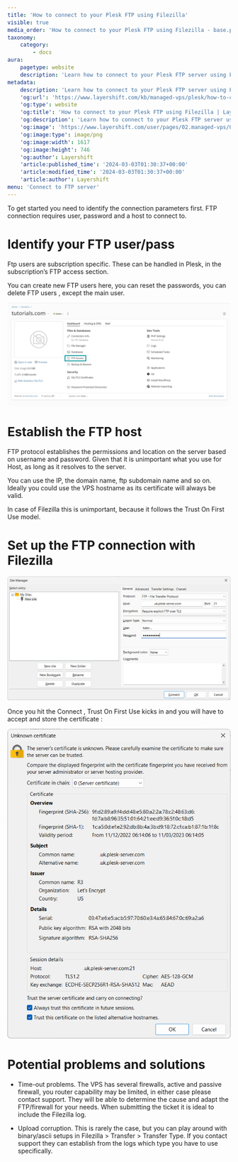 ```yaml
---
title: 'How to connect to your Plesk FTP using Filezilla'
visible: true
media_order: 'How to connect to your Plesk FTP using Filezilla - base.png,How to connect to your Plesk FTP using Filezilla - Certificate.png,How to connect to your Plesk FTP using Filezilla - Sites Manager.png,How to connect to your Plesk FTP using Filezilla - base.xcf,How to connect to your Plesk FTP using Filezilla - Certificate.xcf,How to connect to your Plesk FTP using Filezilla - Sites Manager.xcf'
taxonomy:
    category:
        - docs
aura:
    pagetype: website
    description: 'Learn how to connect to your Plesk FTP server using Filezilla FTP client.'
metadata:
    description: 'Learn how to connect to your Plesk FTP server using Filezilla FTP client.'
    'og:url': 'https://www.layershift.com/kb/managed-vps/plesk/how-to-connect-to-your-plesk-ftp-using-filezilla'
    'og:type': website
    'og:title': 'How to connect to your Plesk FTP using Filezilla | Layershift KB'
    'og:description': 'Learn how to connect to your Plesk FTP server using Filezilla FTP client.'
    'og:image': 'https://www.layershift.com/user/pages/02.managed-vps/04.plesk/how-to-connect-to-your-plesk-ftp-using-filezilla/How to connect to your Plesk FTP using Filezilla - base.png'
    'og:image:type': image/png
    'og:image:width': 1617
    'og:image:height': 746
    'og:author': Layershift
    'article:published_time': '2024-03-03T01:30:37+00:00'
    'article:modified_time': '2024-03-03T01:30:37+00:00'
    'article:author': Layershift
menu: 'Connect to FTP server'
---
```


To get started you need to identify the connection parameters first. FTP connection requires user, password and a host to connect to.

# Identify your FTP user/pass

Ftp users are subscription specific. These can be handled in Plesk, in the subscription’s  FTP access section.

You can create new FTP users here, you can reset the passwords, you can delete FTP users , except the main user.

![Plesk FTP users](How%20to%20connect%20to%20your%20Plesk%20FTP%20using%20Filezilla%20-%20base.png)

# Establish the FTP host

FTP protocol establishes the permissions and location on the server based on username and password. Given that it is unimportant what you use for Host, as long as it resolves to the server.

You can use the IP, the domain name, ftp subdomain name and so on. Ideally you could use the VPS hostname as its certificate will always be valid.

In case of Filezilla this is unimportant, because it follows the Trust On First Use model.

# Set up the FTP connection with Filezilla
![Filezilla Sites Manager](How%20to%20connect%20to%20your%20Plesk%20FTP%20using%20Filezilla%20-%20Sites%20Manager.png)

Once you hit the Connect ,  Trust On First Use kicks in and you will have to accept and store the certificate :

![Filezilla Certificate Prompt](How%20to%20connect%20to%20your%20Plesk%20FTP%20using%20Filezilla%20-%20Certificate.png)

# Potential problems and solutions

* Time-out problems. The VPS has several firewalls, active and passive firewall, you router capability may be limited, in either case please contact support. They will be able to determine the cause and adapt the FTP/firewall for your needs. When submitting the ticket it is ideal to include the Filezilla log.

* Upload corruption. This is rarely the case, but you can play around with binary/ascii setups in Filezilla > Transfer > Transfer Type. If you contact support they can establish from the logs which type you have to use specifically.


